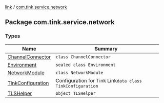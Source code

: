 [link](../index.md) / [com.tink.service.network](./index.md)

## Package com.tink.service.network

### Types

| Name | Summary |
|---|---|
| [ChannelConnector](-channel-connector/index.md) | `class ChannelConnector` |
| [Environment](-environment/index.md) | `sealed class Environment` |
| [NetworkModule](-network-module/index.md) | `class NetworkModule` |
| [TinkConfiguration](-tink-configuration/index.md) | Configuration for Tink Link`data class TinkConfiguration` |
| [TLSHelper](-t-l-s-helper/index.md) | `object TLSHelper` |
